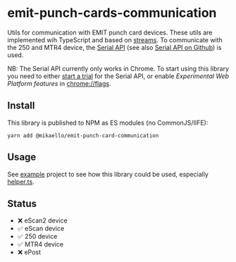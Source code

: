 # emit-punch-cards-communication

Utils for communication with EMIT punch card devices. These utils are
implemented wih TypeScript and based on
[streams](https://developer.mozilla.org/en-US/docs/Web/API/Streams_API). To
communicate with the 250 and MTR4 device, the
[Serial API](https://wicg.github.io/serial/) (see also
[Serial API on Github](https://github.com/WICG/serial)) is used.

NB: The Serial API currently only works in Chrome. To start using this library
you need to either
[start a trial](https://developers.chrome.com/origintrials/#/register_trial/2992641952387694593)
for the Serial API, or enable _Experimental Web Platform features_ in
[chrome://flags](chrome://flags).

## Install

This library is published to NPM as ES modules (no CommonJS/IIFE):

```shell
yarn add @mikaello/emit-punch-card-communication
```

## Usage

See [example](./example) project to see how this library could be used,
especially [helper.ts](./example/helper.ts).

## Status

- :x: eScan2 device
- :white_check_mark: eScan device
- :white_check_mark: 250 device
- :white_check_mark: MTR4 device
- :x: ePost
